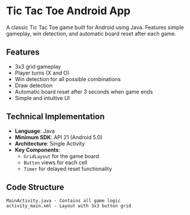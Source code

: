 # Tic Tac Toe Android App

A classic Tic Tac Toe game built for Android using Java. Features simple gameplay, win detection, and automatic board reset after each game.

 
## Features
- 3x3 grid gameplay
- Player turns (X and O)
- Win detection for all possible combinations
- Draw detection
- Automatic board reset after 3 seconds when game ends
- Simple and intuitive UI

## Technical Implementation
- **Language**: Java
- **Minimum SDK**: API 21 (Android 5.0)
- **Architecture**: Single Activity
- **Key Components**:
  - `GridLayout` for the game board
  - `Button` views for each cell
  - `Timer` for delayed reset functionality

## Code Structure
```plaintext
MainActivity.java - Contains all game logic
activity_main.xml - Layout with 3x3 button grid
